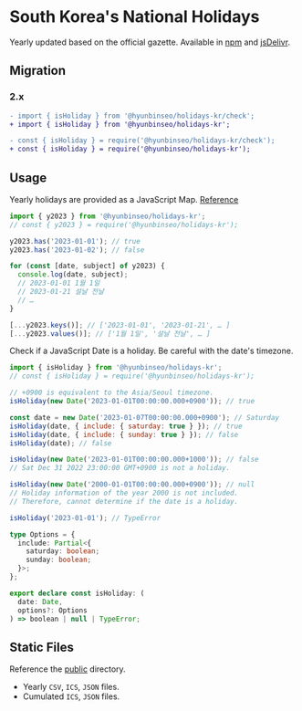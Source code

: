 # South Korea's National Holidays

Yearly updated based on the official gazette. Available in [npm] and [jsDelivr].

[npm]: https://www.npmjs.com/package/@hyunbinseo/holidays-kr
[jsDelivr]: https://www.jsdelivr.com/package/npm/@hyunbinseo/holidays-kr

## Migration

### 2.x

```diff
- import { isHoliday } from '@hyunbinseo/holidays-kr/check';
+ import { isHoliday } from '@hyunbinseo/holidays-kr';

- const { isHoliday } = require('@hyunbinseo/holidays-kr/check');
+ const { isHoliday } = require('@hyunbinseo/holidays-kr');
```

## Usage

Yearly holidays are provided as a JavaScript Map. [Reference](/source/index.ts)

```javascript
import { y2023 } from '@hyunbinseo/holidays-kr';
// const { y2023 } = require('@hyunbinseo/holidays-kr');

y2023.has('2023-01-01'); // true
y2023.has('2023-01-02'); // false

for (const [date, subject] of y2023) {
  console.log(date, subject);
  // 2023-01-01 1월 1일
  // 2023-01-21 설날 전날
  // …
}

[...y2023.keys()]; // ['2023-01-01', '2023-01-21', … ]
[...y2023.values()]; // ['1월 1일', '설날 전날', … ]
```

Check if a JavaScript Date is a holiday. Be careful with the date's timezone.

```javascript
import { isHoliday } from '@hyunbinseo/holidays-kr';
// const { isHoliday } = require('@hyunbinseo/holidays-kr');

// +0900 is equivalent to the Asia/Seoul timezone.
isHoliday(new Date('2023-01-01T00:00:00.000+0900')); // true

const date = new Date('2023-01-07T00:00:00.000+0900'); // Saturday
isHoliday(date, { include: { saturday: true } }); // true
isHoliday(date, { include: { sunday: true } }); // false
isHoliday(date); // false

isHoliday(new Date('2023-01-01T00:00:00.000+1000')); // false
// Sat Dec 31 2022 23:00:00 GMT+0900 is not a holiday.

isHoliday(new Date('2000-01-01T00:00:00.000+0900')); // null
// Holiday information of the year 2000 is not included.
// Therefore, cannot determine if the date is a holiday.

isHoliday('2023-01-01'); // TypeError
```

```typescript
type Options = {
  include: Partial<{
    saturday: boolean;
    sunday: boolean;
  }>;
};

export declare const isHoliday: (
  date: Date,
  options?: Options
) => boolean | null | TypeError;
```

## Static Files

Reference the [public](/public) directory.

- Yearly `CSV`, `ICS`, `JSON` files.
- Cumulated `ICS`, `JSON` files.
